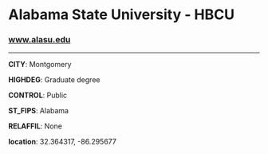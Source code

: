 # Alabama State University - HBCU
### www.alasu.edu
---
**CITY**: Montgomery

**HIGHDEG**: Graduate degree

**CONTROL**: Public

**ST_FIPS**: Alabama

**RELAFFIL**: None

**location**: 32.364317, -86.295677
